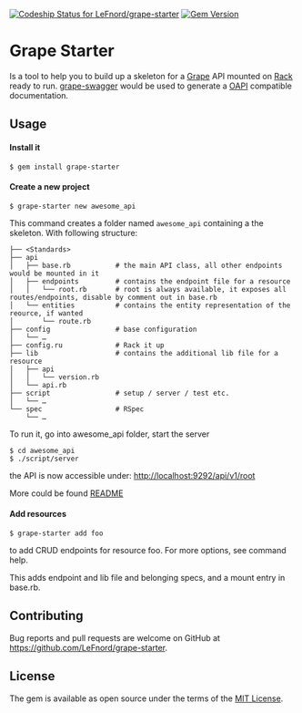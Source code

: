 [![Codeship Status for LeFnord/grape-starter](https://app.codeship.com/projects/91e08e60-9600-0134-5571-4a8607aa1ae3/status?branch=master)](https://app.codeship.com/projects/186901)
[![Gem Version](https://badge.fury.io/rb/grape-starter.svg)](https://badge.fury.io/rb/grape-starter)
# Grape Starter

Is a tool to help you to build up a skeleton for a [Grape](http://github.com/ruby-grape/grape) API mounted on [Rack](https://github.com/rack/rack) ready to run.
[grape-swagger](http://github.com/ruby-grape/grape-swagger) would be used to generate a  [OAPI](https://github.com/OAI/OpenAPI-Specification/blob/master/versions/2.0.md) compatible documentation.


## Usage

#### Install it
```
$ gem install grape-starter
```

#### Create a new project
```
$ grape-starter new awesome_api
```

This command creates a folder named `awesome_api` containing a the skeleton. With following structure:

```
├── <Standards>
├── api
│   ├── base.rb           # the main API class, all other endpoints would be mounted in it
│   ├── endpoints         # contains the endpoint file for a resource
│   │   └── root.rb       # root is always available, it exposes all routes/endpoints, disable by comment out in base.rb
│   └── entities          # contains the entity representation of the reource, if wanted
│       └── route.rb
├── config                # base configuration
│   └── …
├── config.ru             # Rack it up
├── lib                   # contains the additional lib file for a resource
│   ├── api
│   │   └── version.rb
│   └── api.rb
├── script                # setup / server / test etc.
│   └── …
└── spec                  # RSpec
    └── …
```

To run it, go into awesome_api folder, start the server
```
$ cd awesome_api
$ ./script/server
```
the API is now accessible under: [http://localhost:9292/api/v1/root](http://localhost:9292/api/v1/root)

More could be found [README](template/README.md)

#### Add resources
```
$ grape-starter add foo
```
to add CRUD endpoints for resource foo. For more options, see command help.

This adds endpoint and lib file and belonging specs, and a mount entry in base.rb.

## Contributing

Bug reports and pull requests are welcome on GitHub at https://github.com/LeFnord/grape-starter.


## License

The gem is available as open source under the terms of the [MIT License](LICENSE).
